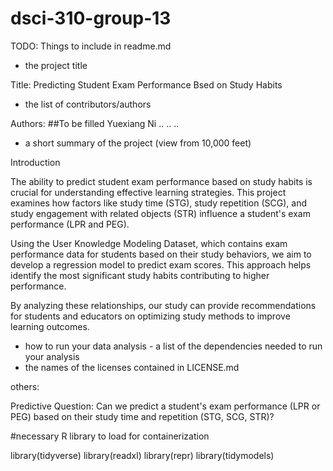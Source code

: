 # dsci-310-group-13
TODO: Things to include in readme.md
- the project title 

Title: Predicting Student Exam Performance Bsed on Study Habits

- the list of contributors/authors 

Authors: ##To be filled
Yuexiang Ni 
..
..
..


- a short summary of the project (view from 10,000 feet) 

Introduction

The ability to predict student exam performance based on study habits is crucial for understanding effective learning strategies. This project examines how factors like study time (STG), study repetition (SCG), and study engagement with related objects (STR) influence a student's exam performance (LPR and PEG).

Using the User Knowledge Modeling Dataset, which contains exam performance data for students based on their study behaviors, we aim to develop a regression model to predict exam scores. This approach helps identify the most significant study habits contributing to higher performance.

By analyzing these relationships, our study can provide recommendations for students and educators on optimizing study methods to improve learning outcomes.


- how to run your data analysis - a list of the dependencies needed to run your analysis 
- the names of the licenses contained in LICENSE.md




others:

Predictive Question: Can we predict a student's exam performance (LPR or PEG) based on their study time and repetition (STG, SCG, STR)?

#necessary R library to load for containerization

library(tidyverse)
library(readxl)
library(repr)
library(tidymodels)


